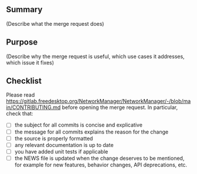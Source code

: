 ## Summary

(Describe what the merge request does)

## Purpose

(Describe why the merge request is useful, which use cases it addresses, which issue it fixes)

## Checklist

Please read
https://gitlab.freedesktop.org/NetworkManager/NetworkManager/-/blob/main/CONTRIBUTING.md
before opening the merge request. In particular, check that:

 - [ ] the subject for all commits is concise and explicative
 - [ ] the message for all commits explains the reason for the change
 - [ ] the source is properly formatted
 - [ ] any relevant documentation is up to date
 - [ ] you have added unit tests if applicable
 - [ ] the NEWS file is updated when the change deserves to be mentioned, for example for new features, behavior changes, API deprecations, etc.

